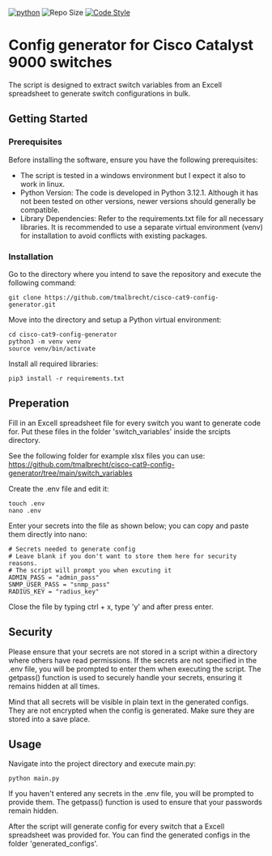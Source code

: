 [![python](https://img.shields.io/badge/python-3.12-blue.svg)](https://www.python.org)
![Repo Size](https://img.shields.io/github/repo-size/Sulstice/global-chem)
[![Code Style](https://img.shields.io/badge/code%20style-black-000000.svg)](https://github.com/ambv/black)

# Config generator for Cisco Catalyst 9000 switches

The script is designed to extract switch variables from an Excell spreadsheet to generate switch configurations in bulk.

## Getting Started

### Prerequisites

Before installing the software, ensure you have the following prerequisites:

 * The script is tested in a windows environment but I expect it also to work in linux.
 * Python Version: The code is developed in Python 3.12.1. Although it has not been tested on other versions, newer versions should generally be compatible.
 * Library Dependencies: Refer to the requirements.txt file for all necessary libraries. It is recommended to use a separate virtual environment (venv) for installation to avoid conflicts with existing packages.

### Installation

Go to the directory where you intend to save the repository and execute the following command:

```
git clone https://github.com/tmalbrecht/cisco-cat9-config-generator.git
```

Move into the directory and setup a Python virtual environment:

```
cd cisco-cat9-config-generator
python3 -m venv venv 
source venv/bin/activate
```

Install all required libraries:

```
pip3 install -r requirements.txt
```


## Preperation

Fill in an Excell spreadsheet file for every switch you want to generate code for. Put these files in the folder 'switch_variables' inside the srcipts directory.

See the following folder for example xlsx files you can use:
https://github.com/tmalbrecht/cisco-cat9-config-generator/tree/main/switch_variables

Create the .env file and edit it:
```
touch .env
nano .env
```

Enter your secrets into the file as shown below; you can copy and paste them directly into nano:
```
# Secrets needed to generate config
# Leave blank if you don't want to store them here for security reasons.
# The script will prompt you when excuting it
ADMIN_PASS = "admin_pass"
SNMP_USER_PASS = "snmp_pass"
RADIUS_KEY = "radius_key"
```
Close the file by typing ctrl + x, type 'y' and after press enter.

## Security 

Please ensure that your secrets are not stored in a script within a directory where others have read permissions. If the secrets are not specified in the .env file, you will be prompted to enter them when executing the script. The getpass() function is used to securely handle your secrets, ensuring it remains hidden at all times.

Mind that all secrets will be visible in plain text in the generated configs. They are not encrypted when the config is generated. Make sure they are stored into a save place.

## Usage
Navigate into the project directory and execute main.py:

```
python main.py
```

If you haven't entered any secrets in the .env file, you will be prompted to provide them. The getpass() function is used to ensure that your passwords remain hidden.

After the script will generate config for every switch that a Excell spreadsheet was provided for. You can find the generated configs in the folder 'generated_configs'.
